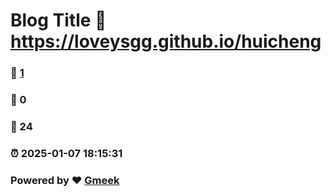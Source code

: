# Blog Title :link: https://loveysgg.github.io/huicheng 
### :page_facing_up: [1](https://loveysgg.github.io/huicheng/tag.html) 
### :speech_balloon: 0 
### :hibiscus: 24 
### :alarm_clock: 2025-01-07 18:15:31 
### Powered by :heart: [Gmeek](https://github.com/Meekdai/Gmeek)
